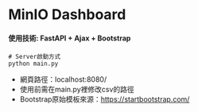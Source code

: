 
# MinIO Dashboard
#### 使用技術: FastAPI + Ajax + Bootstrap
    # Server啟動方式
    python main.py

- 網頁路徑：localhost:8080/
- 使用前需在main.py裡修改csv的路徑
- Bootstrap原始模板來源：https://startbootstrap.com/
